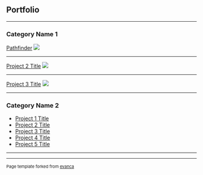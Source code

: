 ## Portfolio

---

### Category Name 1 

[Pathfinder](/https://play.google.com/store/apps/details?id=com.Android.Pathfinder)
<img src="https://play-lh.googleusercontent.com/i86_teM6roa2s4fijoRacVyf-tphhtqek7zYkP73_8ayimTef2CbwQayRowlQxAtlXg=w720-h310-rw"/>

---
[Project 2 Title](/pdf/sample_presentation.pdf)
<img src="images/dummy_thumbnail.jpg?raw=true"/>

---
[Project 3 Title](http://example.com/)
<img src="images/dummy_thumbnail.jpg?raw=true"/>

---

### Category Name 2

- [Project 1 Title](http://example.com/)
- [Project 2 Title](http://example.com/)
- [Project 3 Title](http://example.com/)
- [Project 4 Title](http://example.com/)
- [Project 5 Title](http://example.com/)

---




---
<p style="font-size:11px">Page template forked from <a href="https://github.com/evanca/quick-portfolio">evanca</a></p>
<!-- Remove above link if you don't want to attibute -->
